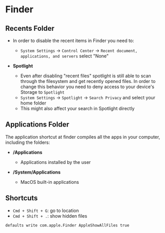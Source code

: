 # Finder

## Recents Folder

- In order to disable the recent items in Finder you need to:
  - `System Settings` -> `Control Center` -> `Recent document, applications, and servers` select "None"

- **Spotlight**
  - Even after disabling "recent files" spotlight is still able to scan through the filesystem and get recently opened files. In order to change this behavior you need to deny access to your device's Storage to `Spotlight`
  - `System Settings` -> `Spotlight` -> `Search Privacy` and select your home folder
  - This might also affect your search in Spotlight directly

## Applications Folder

The application shortcut at finder compiles all the apps in your computer, including the folders:

- **/Applications**
  - Applications installed by the user

- **/System/Applications**
  - MacOS built-in applications

## Shortcuts

- `Cmd + Shift + G`: go to location
- `Cmd + Shift + .`: show hidden files

```shell
defaults write com.apple.Finder AppleShowAllFiles true
```
